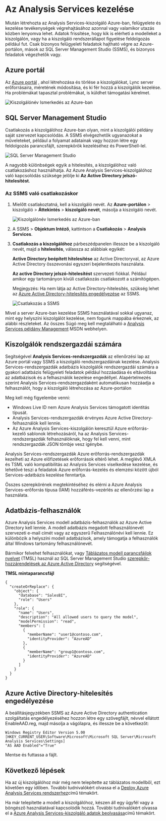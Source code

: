 <properties
   pageTitle="Azure Analysis Services kezelése |} Microsoft Azure"
   description="Megtudhatja, hogy miként kezelheti egy Analysis Services-kiszolgáló Azure-ban."
   services="analysis-services"
   documentationCenter=""
   authors="minewiskan"
   manager="erikre"
   editor=""
   tags=""/>
<tags
   ms.service="analysis-services"
   ms.devlang="NA"
   ms.topic="article"
   ms.tgt_pltfrm="NA"
   ms.workload="na"
   ms.date="10/24/2016"
   ms.author="owend"/>

# <a name="manage-analysis-services"></a>Az Analysis Services kezelése

Miután létrehozta az Analysis Services-kiszolgáló Azure-ban, felügyelete és kezelése tevékenységek végrehajtásához azonnal vagy valamikor utazás közben lenyomva lehet. Adatok frissítése, hogy kik is elérheti a modelleket a kiszolgálón, vagy ha a kiszolgáló rendszerállapot figyelése feldolgozás például fut. Csak bizonyos felügyeleti feladatok hajtható végre az Azure-portálon, mások az SQL Server Management Studio (SSMS), és bizonyos feladatok végezhetők vagy.

## <a name="azure-portal"></a>Azure portál
Az [Azure portál](http://portal.azure.com/) , ahol létrehozása és törlése a kiszolgálókat, Lync server erőforrásaira, méretének módosítása, és ki fér hozzá a kiszolgálók kezelése.  Ha problémákat tapasztal problémákat, is küldhet támogatási kérelmet.

![Kiszolgálónév Ismerkedés az Azure-ban](./media/analysis-services-manage/aas-manage-portal.png)

## <a name="sql-server-management-studio"></a>SQL Server Management Studio
Csatlakozás a kiszolgálóhoz Azure-ban olyan, mint a kiszolgálói példány saját szervezet kapcsolódás. A SSMS elvégezhetők ugyanazokat a műveleteket, például a folyamat adatainak vagy hozzon létre egy feldolgozás parancsfájlt, szerepkörök kezeléséhez és PowerShell-lel.

![SQL Server Management Studio](./media/analysis-services-manage/aas-manage-ssms.png)

 A nagyobb különbségek egyik a hitelesítés, a kiszolgálóhoz való csatlakozáshoz használhatja. Az Azure Analysis Services-kiszolgálóhoz való kapcsolódás szüksége jelölje ki **Az Active Directory jelszó-hitelesítést**.

### <a name="to-connect-with-ssms"></a>Az SSMS való csatlakozáskor
1. Mielőtt csatlakoztatná, kell a kiszolgáló nevét. Az **Azure-portálon** > kiszolgáló > **Áttekintés** > **kiszolgáló nevét**, másolja a kiszolgáló nevét.

    ![Kiszolgálónév Ismerkedés az Azure-ban](./media/analysis-services-deploy/aas-deploy-get-server-name.png)

2. A SSMS > **Objektum Intéző**, kattintson a **Csatlakozás** > **Analysis Services**.

3. **Csatlakozás a kiszolgálóhoz** párbeszédpanelen illessze be a kiszolgáló nevét, majd a **hitelesítés**, válassza az alábbiak egyikét:

    **Active Directory beépített hitelesítése** az Active Directoryval, az Azure Active Directory összevonási egyszeri bejelentkezés használata.

    **Az active Directory jelszó-hitelesítést** szervezeti fiókkal. Például amikor egy tartományon kívüli csatlakozás csatlakozott a számítógépen.

    Megjegyzés: Ha nem látja az Active Directory-hitelesítés, szükség lehet az [Azure Active Directory-hitelesítés engedélyezése](#enable-azure-active-directory-authentication) az SSMS.

    ![Csatlakozás a SSMS](./media/analysis-services-manage/aas-manage-connect-ssms.png)

Mivel a server Azure-ban kezelése SSMS használatával sokkal ugyanaz, mint egy helyszíni kiszolgálót kezelése, nem fogunk mappába érkeznek, az alábbi részleteket. Az összes Súgó meg kell megtalálható a [Analysis Services példány Management](https://msdn.microsoft.com/library/hh230806.aspx) MSDN webhelyen.

## <a name="server-administrators"></a>Kiszolgálók rendszergazdái számára
Segítségével **Analysis Services-rendszergazdák** az ellenőrzési lap az Azure portál vagy SSMS a kiszolgáló rendszergazdáinak kezelése. Analysis Services-rendszergazdák adatbázis kiszolgálók rendszergazdái számára a gyakori adatbázis felügyeleti feladatok például hozzáadása és eltávolítása az adatbázisok és a felhasználók kezelése engedéllyel. Alapértelmezés szerint Analysis Services-rendszergazdaként automatikusan hozzáadja a felhasználót, hogy a kiszolgáló létrehozása az Azure-portálon

Meg kell még figyelembe venni:

-   Windows Live ID nem Azure Analysis Services támogatott identitás típusát.  
-   Analysis Services-rendszergazdák érvényes Azure Active Directory-felhasználók kell lennie.
-   Az Azure Analysis Services-kiszolgálón keresztül Azure erőforrás-kezelő sablonok létrehozásáról, ha az Analysis Services-rendszergazdák felhasználóknak, hogy fel kell venni, mint rendszergazdák JSON tömbje vesz igénybe.

Analysis Services-rendszergazdák Azure erőforrás-rendszergazdák kezelheti az Azure előfizetések erőforrások eltérő lehet. A meglévő XMLA és TSML való kompatibilitás az Analysis Services viselkedése kezelése, és lehetővé teszi a feladatok Azure erőforrás-kezelés és elemzési között újból Services-adatbázis kezelése fenntartja.

Összes szerepkörének megtekintéséhez és elérni a Azure Analysis Services-erőforrás típusa (IAM) hozzáférés-vezérlés az ellenőrzési lap a használata.

## <a name="database-users"></a>Adatbázis-felhasználók
Azure Analysis Services modell adatbázis-felhasználók az Azure Active Directory kell lennie. A modell adatbázis megadott felhasználónevét szervezeti e-mail címét vagy az egyszerű Felhasználónévi kell lennie. Ez különbözik a helyszíni modell adatbázisok, amely támogatja a felhasználók által Windows tartomány felhasználónevét.

Bármikor felvehet felhasználókat, vagy [Táblázatos modell parancsfájlok nyelvet](https://msdn.microsoft.com/library/mt614797.aspx) (TMSL) használ az SQL Server Management Studio [szerepkör-hozzárendelések az Azure Active Directory](../active-directory/role-based-access-control-configure.md) segítségével.

**TMSL mintaparancsfájl**

```
{
  "createOrReplace": {
    "object": {
      "database": "SalesBI",
      "role": "Users"
    },
    "role": {
      "name": "Users",
      "description": "All allowed users to query the model",
      "modelPermission": "read",
      "members": [
        {
          "memberName": "user1@contoso.com",
          "identityProvider": "AzureAD"
        },
        {
          "memberName": "group1@contoso.com",
          "identityProvider": "AzureAD"
        }
      ]
    }
  }
}
```

## <a name="enable-azure-active-directory-authentication"></a>Azure Active Directory-hitelesítés engedélyezése
A beállításjegyzékben SSMS az Azure Active Directory authentication szolgáltatás engedélyezéséhez hozzon létre egy szövegfájlt, névvel ellátott EnableAAD.reg, majd másolja a vágólapra, és illessze be a következőt:


```
Windows Registry Editor Version 5.00
[HKEY_CURRENT_USER\Software\Microsoft\Microsoft SQL Server\Microsoft Analysis Services\Settings]
"AS AAD Enabled"="True"
```

Mentse és futtassa a fájlt.



## <a name="next-steps"></a>Következő lépések
Ha az új kiszolgálóhoz már még nem telepítette az táblázatos modellből, ezt követően egy időben. További tudnivalókért olvassa el a [Deploy Azure Analysis Services rendszerhez](analysis-services-deploy.md)című témakört.

Ha már telepítette a modell a kiszolgálóhoz, készen áll egy ügyfél vagy a böngésző használatával kapcsolódik hozzá. További tudnivalókért olvassa el a [Azure Analysis Services-kiszolgáló adatok beolvasása](analysis-services-connect.md)című témakört.
